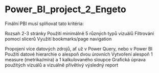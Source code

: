 # Power_BI_project_2_Engeto

Finální PBI musí splňovat tato kritéria:

Rozsah 2-3 stránky
Použití minimálně 5 různých typů vizuálů
Filtrování pomocí slicerů
Využití bookmarks/page navigation

Propojení více datových zdrojů, ať už v Power Query, nebo v Power BI
Použití datové hierarchie o alespoň dvou úrovních
Vytvoření alespoň 1 measure (metrika/míra) a 1 kalkulovaného sloupce
Grafická úprava použitých vizuálů a vizuálně přívětivý výsledný report
